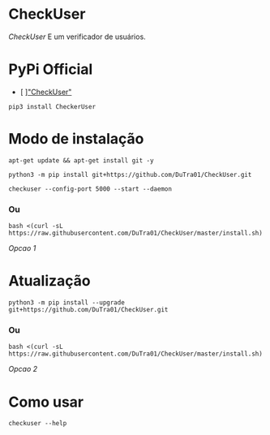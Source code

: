 # CheckUser

*CheckUser* E um verificador de usuários.

# PyPi Official
- [ ]["CheckUser"](https://pypi.org/project/CheckerUser/)

```
pip3 install CheckerUser
```

# Modo de instalação
```
apt-get update && apt-get install git -y
```
```
python3 -m pip install git+https://github.com/DuTra01/CheckUser.git
```
```
checkuser --config-port 5000 --start --daemon
```

### Ou
```
bash <(curl -sL https://raw.githubusercontent.com/DuTra01/CheckUser/master/install.sh)
```
 *Opcao 1*

# Atualização
```
python3 -m pip install --upgrade git+https://github.com/DuTra01/CheckUser.git
```

### Ou
```
bash <(curl -sL https://raw.githubusercontent.com/DuTra01/CheckUser/master/install.sh)
```
 *Opcao 2*

# Como usar
```
checkuser --help
```
